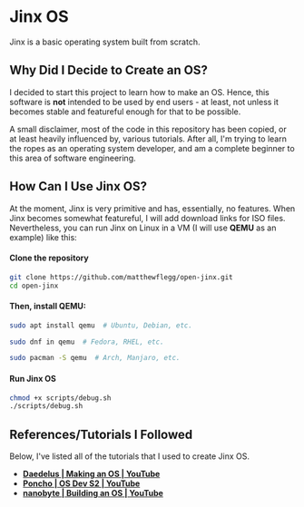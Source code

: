 # Jinx OS
Jinx is a basic operating system built from scratch.

## Why Did I Decide to Create an OS?
I decided to start this project to learn how to make an OS. Hence, this software is **not** intended to be used by end users - at least, not unless it becomes stable and featureful enough for that to be possible.

A small disclaimer, most of the code in this repository has been copied, or at least heavily influenced by, various tutorials. After all, I'm trying to learn the ropes as an operating system developer, and am a complete beginner to this area of software engineering.

## How Can I Use Jinx OS?
At the moment, Jinx is very primitive and has, essentially, no features. When Jinx becomes somewhat featureful, I will add download links for ISO files. Nevertheless, you can run Jinx on Linux in a VM (I will use **QEMU** as an example) like this:

#### Clone the repository
```bash
git clone https://github.com/matthewflegg/open-jinx.git
cd open-jinx                            
```

#### Then, install QEMU:
```bash
sudo apt install qemu  # Ubuntu, Debian, etc.
```
```bash
sudo dnf in qemu  # Fedora, RHEL, etc.
```
```bash
sudo pacman -S qemu  # Arch, Manjaro, etc.
```

#### Run Jinx OS
```bash
chmod +x scripts/debug.sh 
./scripts/debug.sh
```

## References/Tutorials I Followed
Below, I've listed all of the tutorials that I used to create Jinx OS. 

* **[Daedelus | Making an OS | YouTube](https://www.youtube.com/watch?v=MwPjvJ9ulSc)**
* **[Poncho | OS Dev S2 | YouTube](https://www.youtube.com/playlist?list=PLxN4E629pPnJxCQCLy7E0SQY_zuumOVyZ)**
* **[nanobyte | Building an OS | YouTube](https://www.youtube.com/watch?v=9t-SPC7Tczc&list=PLFjM7v6KGMpiH2G-kT781ByCNC_0pKpPN)**
